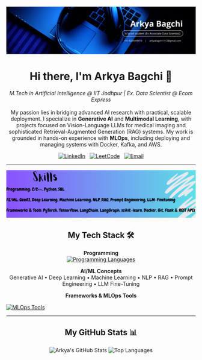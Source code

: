 <p align="center">
  <img src="./profile_banner.png" alt="Arkya Jyoti Bagchi Banner">
</p>

<h1 align="center">Hi there, I'm Arkya Bagchi 👋</h1>
<p align="center">
  <em>M.Tech in Artificial Intelligence @ IIT Jodhpur | Ex. Data Scientist @ Ecom Express</em>
  <br><br>
  My passion lies in bridging advanced AI research with practical, scalable deployment. I specialize in <b>Generative AI</b> and <b>Multimodal Learning</b>, with projects focused on Vision-Language LLMs for medical imaging and sophisticated Retrieval-Augmented Generation (RAG) systems. My work is grounded in hands-on experience with <b>MLOps</b>, including deploying and managing systems with Docker, Kafka, and AWS.
</p>

<p align="center">
  <a href="https://www.linkedin.com/in/arkya-bagchi-11018461/"><img src="https://img.shields.io/badge/LinkedIn-0077B5?style=for-the-badge&logo=linkedin&logoColor=white" alt="LinkedIn"></a> &nbsp;
  <a href="https://leetcode.com/u/arkya/"><img src="https://img.shields.io/badge/LeetCode-FFA116?style=for-the-badge&logo=leetcode&logoColor=black" alt="LeetCode"></a> &nbsp;
  <a href="mailto:arkyabagchi1112@gmail.com"><img src="https://img.shields.io/badge/Email-D14836?style=for-the-badge&logo=gmail&logoColor=white" alt="Email"></a>
</p>

<hr>

<p align="center">
  <img src="./skils.png" alt="My Skills">
</p>

<h2 align="center">My Tech Stack 🛠️</h2>

<p align="center">
  <b>Programming</b><br>
  <a href="#"><img src="https://skillicons.dev/icons?i=c,cpp,python,mysql" alt="Programming Languages"></a>
</p>

<p align="center">
  <b>AI/ML Concepts</b><br>
  Generative AI • Deep Learning • Machine Learning • NLP • RAG • Prompt Engineering • LLM Fine-Tuning
</p>

<p align="center">
  <b>Frameworks & MLOps Tools</b><br>

  <a href="#"><img src="https://skillicons.dev/icons?i=pytorch,docker,kubernetes,kafka,prometheus,grafana,git,aws,fastapi,gcp,anaconda,bash,django,github,heroku,htmx,js,jenkins,linux,nodejs,nginx,react" alt="MLOps Tools"></a>
</p>

<hr>

<h2 align="center">My GitHub Stats 📊</h2>
<p align="center">
  <img src="https://github-readme-stats.vercel.app/api?username=arkya-art&show_icons=true&theme=tokyonight&count_private=true&hide_border=true" alt="Arkya's GitHub Stats">
  <img src="https://github-readme-stats.vercel.app/api/top-langs/?username=arkya-art&layout=compact&theme=tokyonight&hide_border=true" alt="Top Languages">
</p>